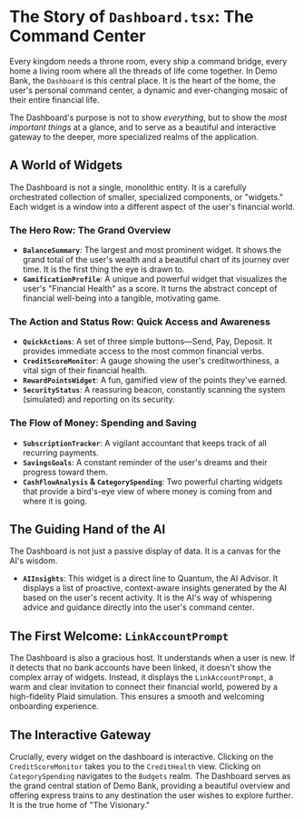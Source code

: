 # The Story of `Dashboard.tsx`: The Command Center

Every kingdom needs a throne room, every ship a command bridge, every home a living room where all the threads of life come together. In Demo Bank, the `Dashboard` is this central place. It is the heart of the home, the user's personal command center, a dynamic and ever-changing mosaic of their entire financial life.

The Dashboard's purpose is not to show *everything*, but to show the *most important things* at a glance, and to serve as a beautiful and interactive gateway to the deeper, more specialized realms of the application.

## A World of Widgets

The Dashboard is not a single, monolithic entity. It is a carefully orchestrated collection of smaller, specialized components, or "widgets." Each widget is a window into a different aspect of the user's financial world.

### The Hero Row: The Grand Overview
-   **`BalanceSummary`**: The largest and most prominent widget. It shows the grand total of the user's wealth and a beautiful chart of its journey over time. It is the first thing the eye is drawn to.
-   **`GamificationProfile`**: A unique and powerful widget that visualizes the user's "Financial Health" as a score. It turns the abstract concept of financial well-being into a tangible, motivating game.

### The Action and Status Row: Quick Access and Awareness
-   **`QuickActions`**: A set of three simple buttons—Send, Pay, Deposit. It provides immediate access to the most common financial verbs.
-   **`CreditScoreMonitor`**: A gauge showing the user's creditworthiness, a vital sign of their financial health.
-   **`RewardPointsWidget`**: A fun, gamified view of the points they've earned.
-   **`SecurityStatus`**: A reassuring beacon, constantly scanning the system (simulated) and reporting on its security.

### The Flow of Money: Spending and Saving
-   **`SubscriptionTracker`**: A vigilant accountant that keeps track of all recurring payments.
-   **`SavingsGoals`**: A constant reminder of the user's dreams and their progress toward them.
-   **`CashFlowAnalysis` & `CategorySpending`**: Two powerful charting widgets that provide a bird's-eye view of where money is coming from and where it is going.

## The Guiding Hand of the AI

The Dashboard is not just a passive display of data. It is a canvas for the AI's wisdom.

-   **`AIInsights`**: This widget is a direct line to Quantum, the AI Advisor. It displays a list of proactive, context-aware insights generated by the AI based on the user's recent activity. It is the AI's way of whispering advice and guidance directly into the user's command center.

## The First Welcome: `LinkAccountPrompt`

The Dashboard is also a gracious host. It understands when a user is new. If it detects that no bank accounts have been linked, it doesn't show the complex array of widgets. Instead, it displays the `LinkAccountPrompt`, a warm and clear invitation to connect their financial world, powered by a high-fidelity Plaid simulation. This ensures a smooth and welcoming onboarding experience.

## The Interactive Gateway

Crucially, every widget on the dashboard is interactive. Clicking on the `CreditScoreMonitor` takes you to the `CreditHealth` view. Clicking on `CategorySpending` navigates to the `Budgets` realm. The Dashboard serves as the grand central station of Demo Bank, providing a beautiful overview and offering express trains to any destination the user wishes to explore further. It is the true home of "The Visionary."
